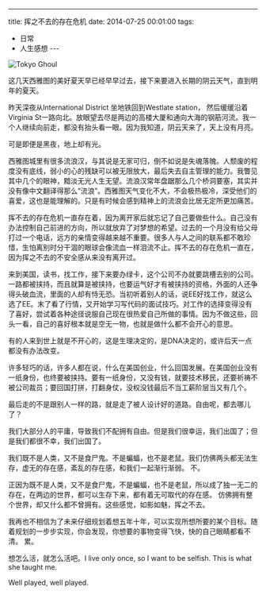 
---
title: 挥之不去的存在危机
date: 2014-07-25 00:01:00
tags:
  - 日常
  - 人生感想
---​

![Tokyo Ghoul](/images/tokyo-ghoul.jpg)

这几天西雅图的美好夏天早已经早早过去，接下来要进入长期的阴云天气，直到明年的夏天。

<!--more-->

昨天深夜从International District 坐地铁回到Westlate station， 然后缓缓沿着Virginia St一路向北。放眼望去尽是两边的高楼大厦和通向大海的钢筋河流。我一个人继续向前走，都没有抬头看一眼。因为我知道，阴云天来了，天上没有月亮。

可是即便是黑夜，地上却有光。

西雅图城里有很多流浪汉，与其说是无家可归，倒不如说是失魂落魄。人颓废的程度没有底线，弱小的心的残缺可以被无限放大，最后失去自主管理的能力。我瞥见其中几个的眼神，黯淡无光人生无望。流浪汉常年盘踞那么几个桥洞要塞，其实并没有像中文翻译得那么“流浪”。西雅图天气变化不大，不会极热极冷，深受他们的喜爱，这也是能理解的。只是有时候会感到精神上的流浪会比居无定所更加痛苦。

挥不去的存在危机一直存在着，因为离开家后就忘记了自己要做些什么。自己没有办法控制自己前进的方向，所以就放弃了对梦想的希望。过去的一个月没有给父母打过一个电话，远方的亲情变得越来越不重要。很多人与人之间的联系都不敢珍惜，生怕离别时分干涸的眼球会像流血一样泪流不止。挥不去的存在危机一直在，因为挥之不去的不安全感从来没有离开过。

来到美国，读书，找工作，接下来要办绿卡，这个公司不办就要跳槽去别的公司。一路都被挟持，而且就算是被挟持，也要运气好才有被挟持的资格，外面的人还争得头破血流，里面的人却有恃无恐。当初听着别人的话，说EE好找工作，就这么选了EE。末了看了行情，又开始学习写代码的面试技巧。对工作的选择变得没有了喜好，尝试着各种途径说服自己现在很热爱自己所做的事情。因为不做这些，回头一看，自己的喜好根本就是空无一物，也就是做什么都不会开心的意思。

有的人来到世上就是不开心的，这是生理决定的，是DNA决定的，或许后天一点都没有办法改变。

许多轻巧的话，许多人都在说，什么在美国创业，什么回国发展。在美国创业没有一纸身份，也终要被挟持。要有一纸身份，又没有钱，就要技术移民，还要祈祷不被公司裁员；要回国打拼，打翻身仗，没权没钱最后不当工薪阶层当又有几个。

最后走的不是跟别人一样的路，就是走了被人设计好的道路。自由呢，都去哪儿了？

我们大部分人的平庸，导致我们不配拥有自由。但是我们很幸运，我们出国了；但是我们都很不幸，我们出国了。

我们既不是人类，又不是食尸鬼。不是蝙蝠，也不是老鼠。我们仿佛两头都无法生存，虚无的存在感，紊乱的存在感，和我们一起渐行渐弱。
不。

正因为既不是人类，又不是食尸鬼，不是蝙蝠，也不是老鼠，所以成了独一无二的存在，在两边的世界，都可以生存下来，都有着无可取代的存在感。
仿佛拥有整个世界，却又什么都不曾拥有。这些感觉，如影如魅，挥之不去。

我再也不相信为了未来仔细规划着想五年十年，可以实现所想所要的某个目标。随着规划的一步步实现，你会发现，你想要的事物变得飞快，快的自己眼睛都看不清。
累。

想怎么活，就怎么活吧。I live only once, so I want to be selfish. This is what she taught me.

Well played, well played.
